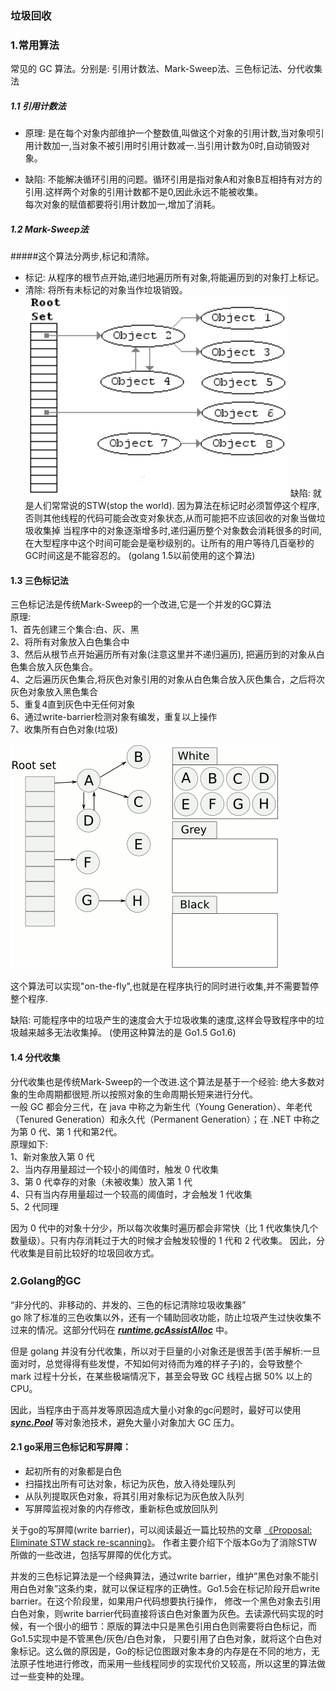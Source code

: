 ### 垃圾回收

### 1.常用算法
常见的 GC 算法。分别是: 引用计数法、Mark-Sweep法、三色标记法、分代收集法

##### 1.1 引用计数法  
* 原理: 是在每个对象内部维护一个整数值,叫做这个对象的引用计数,当对象呗引用计数加一,当对象不被引用时引用计数减一.当引用计数为0时,自动销毁对象。

* 缺陷: 不能解决循环引用的问题。循环引用是指对象A和对象B互相持有对方的引用.这样两个对象的引用计数都不是0,因此永远不能被收集。  
        每次对象的赋值都要将引用计数加一,增加了消耗。
        
##### 1.2 Mark-Sweep法
#####这个算法分两步,标记和清除。  
* 标记: 从程序的根节点开始,递归地遍历所有对象,将能遍历到的对象打上标记。  
* 清除: 将所有未标记的对象当作垃圾销毁。  
![avatar](img/mark_sweep.gif)
缺陷: 就是人们常常说的STW(stop the world). 因为算法在标记时必须暂停这个程序, 否则其他线程的代码可能会改变对象状态,从而可能把不应该回收的对象当做垃圾收集掉
当程序中的对象逐渐增多时,递归遍历整个对象数会消耗很多的时间,在大型程序中这个时间可能会是毫秒级别的。让所有的用户等待几百毫秒的GC时间这是不能容忍的。
(golang 1.5以前使用的这个算法)

#### 1.3 三色标记法
三色标记法是传统Mark-Sweep的一个改进,它是一个并发的GC算法  
原理:  
1、首先创建三个集合:白、灰、黑  
2、将所有对象放入白色集合中  
3、然后从根节点开始遍历所有对象(注意这里并不递归遍历), 把遍历到的对象从白色集合放入灰色集合。  
4、之后遍历灰色集合,将灰色对象引用的对象从白色集合放入灰色集合，之后将次灰色对象放入黑色集合  
5、重复4直到灰色中无任何对象  
6、通过write-barrier检测对象有编发，重复以上操作  
7、收集所有白色对象(垃圾)

![avatar](img/sanse.gif)

这个算法可以实现"on-the-fly",也就是在程序执行的同时进行收集,并不需要暂停整个程序.  

缺陷: 可能程序中的垃圾产生的速度会大于垃圾收集的速度,这样会导致程序中的垃圾越来越多无法收集掉。
(使用这种算法的是 Go1.5 Go1.6)

#### 1.4 分代收集
分代收集也是传统Mark-Sweep的一个改进.这个算法是基于一个经验: 绝大多数对象的生命周期都很短.所以按照对象的生命周期长短来进行分代。  
一般 GC 都会分三代，在 java 中称之为新生代（Young Generation）、年老代（Tenured Generation）和永久代（Permanent Generation）；在 .NET 中称之为第 0 代、第 1 代和第2代。  
原理如下:  
1、新对象放入第 0 代  
2、当内存用量超过一个较小的阈值时，触发 0 代收集  
3、第 0 代幸存的对象（未被收集）放入第 1 代  
4、只有当内存用量超过一个较高的阈值时，才会触发 1 代收集  
5、2 代同理

因为 0 代中的对象十分少，所以每次收集时遍历都会非常快（比 1 代收集快几个数量级）。只有内存消耗过于大的时候才会触发较慢的 1 代和 2 代收集。
因此，分代收集是目前比较好的垃圾回收方式。

### 2.Golang的GC
“非分代的、非移动的、并发的、三色的标记清除垃圾收集器”  
go 除了标准的三色收集以外，还有一个辅助回收功能，防止垃圾产生过快收集不过来的情况。这部分代码在 [***runtime.gcAssistAlloc***](https://golang.org/src/runtime/mgcmark.go#L316) 中。

但是 golang 并没有分代收集，所以对于巨量的小对象还是很苦手(苦手解析:一旦面对时，总觉得得有些发憷，不知如何对待而为难的样子子)的，会导致整个 mark 过程十分长，在某些极端情况下，甚至会导致 GC 线程占据 50% 以上的 CPU。

因此，当程序由于高并发等原因造成大量小对象的gc问题时，最好可以使用 [***sync.Pool***](https://golang.org/pkg/sync/#Pool) 等对象池技术，避免大量小对象加大 GC 压力。

#### 2.1 go采用三色标记和写屏障：
* 起初所有的对象都是白色
* 扫描找出所有可达对象，标记为灰色，放入待处理队列
* 从队列提取灰色对象，将其引用对象标记为灰色放入队列
* 写屏障监视对象的内存修改，重新标色或放回队列

关于go的写屏障(write barrier)，可以阅读最近一篇比较热的文章 [《Proposal: Eliminate STW stack re-scanning》](https://github.com/golang/proposal/blob/master/design/17503-eliminate-rescan.md)。 作者主要介绍下个版本Go为了消除STW所做的一些改进，包括写屏障的优化方式。

并发的三色标记算法是一个经典算法，通过write barrier，维护”黑色对象不能引用白色对象”这条约束，就可以保证程序的正确性。Go1.5会在标记阶段开启write barrier。在这个阶段里，如果用户代码想要执行操作，
修改一个黑色对象去引用白色对象，则write barrier代码直接将该白色对象置为灰色。去读源代码实现的时候，有一个很小的细节：原版的算法中只是黑色引用白色则需要将白色标记，而Go1.5实现中是不管黑色/灰色/白色对象，
只要引用了白色对象，就将这个白色对象标记。这么做的原因是，Go的标记位图跟对象本身的内存是在不同的地方，无法原子性地进行修改，而采用一些线程同步的实现代价又较高，所以这里的算法做过一些变种的处理。
